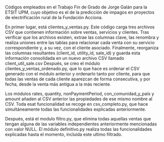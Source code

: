 Códigos empleados en el Trabajo Fin de Grado de Jorge Galán para la ETSIT UPM, cuyo objetivo es el de la predicción de impagos en proyectos de electrificación rural de la Fundación Acciona.

En primer lugar, está clientes_y_ventas.py. Este código carga tres archivos CSV que contienen información sobre ventas, servicios y clientes. Tras verificar que los archivos existen, extrae las columnas clave, las renombra y realiza uniones entre las tablas para relacionar cada venta con su servicio correspondiente y, a su vez, con el cliente asociado. Finalmente, reorganiza las columnas resultantes (client_id, utility_id, sale_id) y guarda esta información consolidada en un nuevo archivo CSV llamado client_util_sale.csv
Después, se creo el módulo clientes_y_ventas_ordenado.py, que lo que hace es ordenar el CSV generado con el módulo anterior y ordenarlo tanto por cliente, para que todas las ventas de cada cliente aparezcan de forma consecutiva, y por fecha, desde la venta más antigua a la más reciente.

Los módulos rates, quantity, nonPaymentPeriod, con_comunidad_y_país y amount añaden al CSV anterior las propiedades de ese mismo nombre al CSV. Toda esat funcionalidad se recoge en csv_completo.py, que hace simultáneamente todas las funcionalidades explicadas anteriormente.

Después, está el modulo filtro.py, que elimina todas aquellas ventas que tengan alguna de las variables independientes anteriormente mencionadas con valor NULL. El módulo definitivo.py realiza todas las funcionalidades explicadas hasta el momento, incluida este ultimo filtrado.


